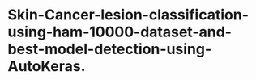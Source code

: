 # Skin-Cancer-lesion-classification-using-ham-10000-dataset-and-best-model-detection-using-AutoKeras.